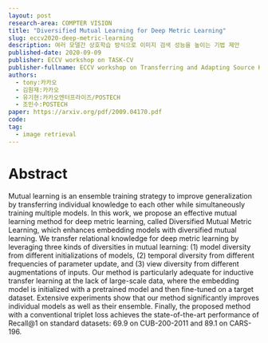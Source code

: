```yaml
---
layout: post
research-area: COMPTER VISION
title: "Diversified Mutual Learning for Deep Metric Learning"
slug: eccv2020-deep-metric-learning
description: 여러 모델간 상호학습 방식으로 이미지 검색 성능을 높이는 기법 제안
published-date: 2020-09-09
publisher: ECCV workshop on TASK-CV
publisher-fullname: ECCV workshop on Transferring and Adapting Source Knowledge in Computer Vision (TASK-CV)
authors:
  - tony:카카오
  - 김원재:카카오
  - 유기현:카카오엔터프라이즈/POSTECH
  - 조민수:POSTECH
paper: https://arxiv.org/pdf/2009.04170.pdf
code:
tag:
  - image retrieval
---
```


# Abstract

Mutual learning is an ensemble training strategy to improve generalization by transferring individual knowledge to each other while simultaneously training multiple models. In this work, we propose an effective mutual learning method for deep metric learning, called Diversified Mutual Metric Learning, which enhances embedding models with diversified mutual learning. We transfer relational knowledge for deep metric learning by leveraging three kinds of diversities in mutual learning: (1) model diversity from different initializations of models, (2) temporal diversity from different frequencies of parameter update, and (3) view diversity from different augmentations of inputs. Our method is particularly adequate for inductive transfer learning at the lack of large-scale data, where the embedding model is initialized with a pretrained model and then fine-tuned on a target dataset. Extensive experiments show that our method significantly improves individual models as well as their ensemble. Finally, the proposed method with a conventional triplet loss achieves the state-of-the-art performance of Recall@1 on standard datasets: 69.9 on CUB-200-2011 and 89.1 on CARS-196.
